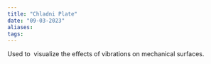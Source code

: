 ```yaml
---
title: "Chladni Plate"
date: "09-03-2023"
aliases: 
tags:
---
```


Used to  visualize the effects of vibrations on mechanical surfaces.
